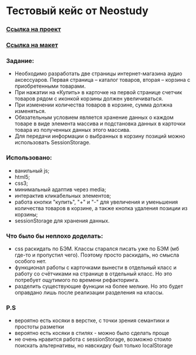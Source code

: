 # Тестовый кейс от Neostudy

### [Ссылка на проект](https://art-frich.github.io/testCase-siteOfHeadphones/)
### [Ссылка на макет](https://www.figma.com/file/bBkg5W8GRwGmhNCVeXevoN/Neoflex-Invite-Test?type=design&node-id=2-434&t=j0BoBFyeXwqa1MH9-0)

### Задание:
* Необходимо разработать две страницы интернет-магазина аудио аксессуаров. Первая страница – каталог товаров, вторая – корзина с приобретенными товарами. 
* При нажатии на «Купить» в карточке на первой странице счетчик товаров рядом с иконкой корзины должен увеличиваться.
* При изменении количества товаров в корзине, сумма должна изменяться.
* Обязательным условием является хранение данных о каждом товаре в виде элемента массива и подстановка данных в карточки товара из полученных данных этого массива.
* Для передачи информации о выбранных в корзину позиций можно использовать SessionStorage.

### Использовано:
* ванильный js;
* html5;
* css3;
* минимальный адаптив через media;
* интерактив кликабельных элементов;
* работа кнопки "купить", "+" и "-" для увеличения и уменьшения количества товаров в корзине, а также кнопка удаления позиции из корзины;
* sessionStorage для хранения данных.

### Что было бы неплохо доделать:
* css раскидать по БЭМ. Классы старался писать уже по БЭМ (мб где-то и пропустил чего). Поэтому просто раскидать, но смысла особого нет.
* функционал работы с карточками вынести в отдельный класс и работу со счётчиками на странице в отдельный класс. Но это потребует ощутимого по времени рефакторинга.
* разделить существующие функции на более мелкие. Но это будет оправдано лишь после реализации разделения на классы.

### P.S
* вероятно есть косяки в верстке, с точки зрения семантики и простоты разметки
* вероятно есть косяки в стилях - можно было сделать проще
* не очень нравится работа с sessionStorage, возможно стоило поискать альтернативы, но навскидку был только localStorage
